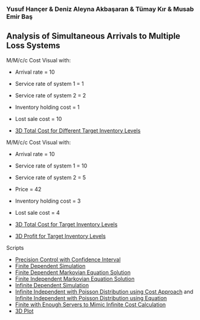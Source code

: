 ### Yusuf Hançer & Deniz Aleyna Akbaşaran & Tümay Kır & Musab Emir Baş
## Analysis of Simultaneous Arrivals to Multiple Loss Systems

 M/M/c/c Cost Visual with:
- Arrival rate = 10
- Service rate of system 1 = 1
- Service rate of system 2 = 2
- Inventory holding cost = 1
- Lost sale cost = 10

- [3D Total Cost for Different Target Inventory Levels](files/LastGraph.html)



 M/M/c/c Cost Visual with:
- Arrival rate = 10
- Service rate of system 1 = 10
- Service rate of system 2 = 5
- Price = 42
- Inventory holding cost = 3
- Lost sale cost = 4

- [3D Total Cost for Target Inventory Levels](files/Graph.html)
- [3D Profit for Target Inventory Levels](files/492-Profit.html)



Scripts
- [Precision Control with Confidence Interval](files/finite_confidence_interval.py)
- [Finite Dependent Simulation](files/finite_simulation.py)
- [Finite Dependent Markovian Equation Solution](files/finite_dependent_optimal.m)
- [Finite Independent Markovian Equation Solution](files/finite_dependent_optimal.m)
- [Infinite Dependent Simulation](files/infinite_simulation.py)
- [Infinite Independent with Poisson Distribution using Cost Approach](files/infinite_independent_cost.py) and [Infinite Independent with Poisson Distribution using Equation](files/infinite_independent_equation.py)
- [Finite with Enough Servers to Mimic Infinite Cost Calculation](files/infinite_cost.m) 
- [3D Plot](files/LastGraph.Rmd)
